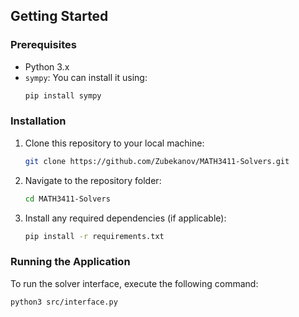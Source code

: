 ## Getting Started

### Prerequisites
- Python 3.x
- `sympy`: You can install it using:
    ```bash
    pip install sympy
    ```

### Installation
1. Clone this repository to your local machine:
    ```bash
    git clone https://github.com/Zubekanov/MATH3411-Solvers.git
    ```
2. Navigate to the repository folder:
    ```bash
    cd MATH3411-Solvers
    ```
3. Install any required dependencies (if applicable):
    ```bash
    pip install -r requirements.txt
    ```

### Running the Application
To run the solver interface, execute the following command:

```bash
python3 src/interface.py
```
